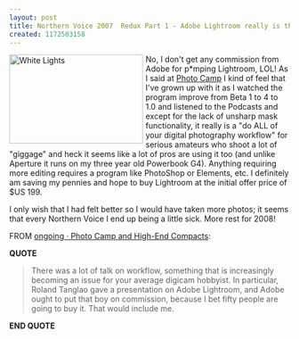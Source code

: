 ```yaml
---
layout: post
title: Northern Voice 2007  Redux Part 1 - Adobe Lightroom really is that good!
created: 1172503158
---
```

<a href="http://www.flickr.com/photos/roland/403127890/" title="White Lights - the right white balance courtesy of Lightroom"><img style="margin-right: 5px" src="http://farm1.static.flickr.com/161/403127890_944e2db414_m.jpg" alt="White Lights" width="240" height="160" align="left" /></a> <p>No, I don&#39;t get any commission from Adobe for p*mping Lightroom, LOL! As I said at <a href="http://wiki.northernvoice.ca/PhotoCamp">Photo Camp</a> I kind of feel that I&#39;ve grown up with it as I watched the program improve from Beta 1 to 4 to 1.0 and listened to the Podcasts and except for the lack of unsharp mask functionality, it really is a &quot;do ALL of your digital photography workflow&quot; for serious amateurs who shoot a lot of &quot;giggage&quot; and heck it seems like a lot of pros are using it too (and unlike Aperture it runs on my three year old Powerbook G4). Anything requiring more editing requires a program like PhotoShop or Elements, etc. I definitely am saving my pennies and hope to buy Lightroom at the initial offer price of $US 199.</p>  <p>I only wish that I had felt better so I would have taken more photos; it seems that every Northern Voice I end up being a little sick. More rest for 2008!</p>  <p>FROM <a href="http://www.tbray.org/ongoing/When/200x/2007/02/25/High-End-Compact-Cameras">ongoing &middot; Photo Camp and High-End Compacts</a>: </p><p><strong>QUOTE</strong></p><blockquote>There was a lot of talk on workflow, something that is increasingly becoming an issue for your average digicam hobbyist. In particular, Roland Tanglao gave a presentation on Adobe Lightroom, and Adobe ought to put that boy on commission, because I bet fifty people are going to buy it. That would include me.</blockquote><p><strong>END QUOTE</strong></p> 
